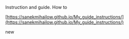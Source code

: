 Instruction and guide. How to

[https://sanekmihailow.github.io/My_guide_instructions/](https://sanekmihailow.github.io/My_guide_instructions/)

new
